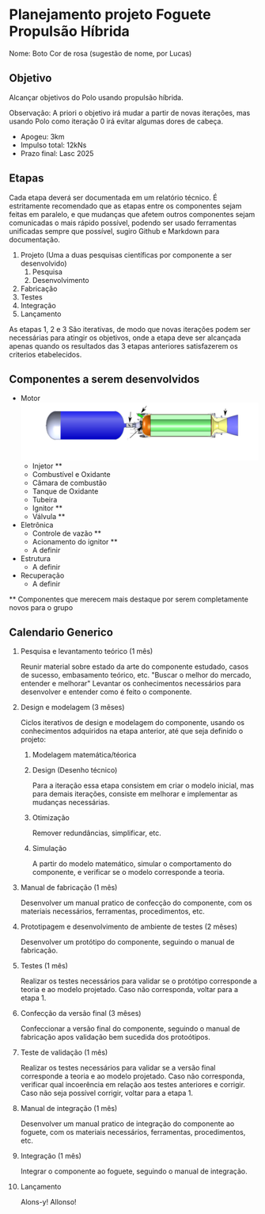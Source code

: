# Planejamento projeto Foguete Propulsão Híbrida

Nome: Boto Cor de rosa (sugestão de nome, por Lucas)

## Objetivo

  Alcançar objetivos do Polo usando propulsão híbrida.

  Observação: A priori o objetivo irá mudar a partir de novas iterações, mas usando Polo como iteração 0 irá evitar algumas dores de cabeça.

* Apogeu: 3km
* Impulso total: 12kNs
* Prazo final: Lasc 2025

## Etapas

Cada etapa deverá ser documentada em um relatório técnico. É estritamente recomendado que as etapas entre os componentes sejam feitas em paralelo, e que mudanças que afetem outros componentes sejam comunicadas o mais rápido possível, podendo ser usado ferramentas unificadas sempre que possível, sugiro Github e Markdown para documentação.

  1. Projeto
(Uma a duas pesquisas científicas por componente a ser desenvolvido)
      1. Pesquisa
      1. Desenvolvimento
  1. Fabricação
  1. Testes
  1. Integração
  1. Lançamento

  As etapas 1, 2 e 3 São iterativas, de modo que novas iterações podem ser necessárias para atingir os objetivos, onde a etapa deve ser alcançada apenas quando os resultados das 3 etapas anteriores satisfazerem os criterios etabelecidos.

## Componentes a serem desenvolvidos

* Motor
  ![Esquematico basico do motor hibrido](images/Hybrids_big-tosvg.svg)
  * Injetor **
  * Combustível e Oxidante
  * Câmara de combustão
  * Tanque de Oxidante
  * Tubeira
  * Ignitor **
  * Válvula **
* Eletrônica
  * Controle de vazão **
  * Acionamento do ignitor **
  * A definir
    <!-- TODO: Falar com pessoal do departamento -->
* Estrutura
  * A definir
    <!-- TODO: Falar com pessoal do departamento -->
* Recuperação
  * A definir
    <!-- TODO: Falar com pessoal do departamento -->

** Componentes que merecem mais destaque por serem completamente novos para o grupo

## Calendario Generico

1. Pesquisa e levantamento teórico (1 mês)

    Reunir material sobre estado da arte do componente estudado, casos de sucesso, embasamento teórico, etc. "Buscar o melhor do mercado, entender e melhorar"
    Levantar os conhecimentos necessários para desenvolver e entender como é feito o componente.

1. Design e modelagem (3 mêses)

    Ciclos iterativos de design e modelagem do componente, usando os conhecimentos adquiridos na etapa anterior, até que seja definido o projeto:

    1. Modelagem matemática/téorica
    1. Design (Desenho técnico)

        Para a iteração essa etapa consistem em criar o modelo inicial, mas para demais iterações, consiste em melhorar e implementar as mudanças necessárias.

    1. Otimização

        Remover redundâncias, simplificar, etc.

    1. Simulação

        A partir do modelo matemático, simular o comportamento do componente, e verificar se o modelo corresponde a teoria.

1. Manual de fabricação (1 mês)

    Desenvolver um manual pratico de confecção do componente, com os materiais necessários, ferramentas, procedimentos, etc.

1. Prototipagem e desenvolvimento de ambiente de testes (2 mêses)

    Desenvolver um protótipo do componente, seguindo o manual de fabricação.

1. Testes (1 mês)

    Realizar os testes necessários para validar se o protótipo corresponde a teoria e ao modelo projetado. Caso não corresponda, voltar para a etapa 1.

1. Confecção da versão final (3 mêses)

    Confeccionar a versão final do componente, seguindo o manual de fabricação apos validação bem sucedida dos protoótipos.

1. Teste de validação (1 mês)

    Realizar os testes necessários para validar se a versão final corresponde a teoria e ao modelo projetado. Caso não corresponda, verificar qual incoerência em relação aos testes anteriores e corrigir. Caso não seja possível corrigir, voltar para a etapa 1.

1. Manual de integração (1 mês)

    Desenvolver um manual pratico de integração do componente ao foguete, com os materiais necessários, ferramentas, procedimentos, etc.

1. Integração (1 mês)

    Integrar o componente ao foguete, seguindo o manual de integração.

1. Lançamento

    Alons-y! Allonso!

<!-- desemvolver um sistema de injeção de oxido nitroso ou oxigenio liquido na vazão correta, fabricar e caracterizar os injetores e tentar fazer a caracterização dos injetores
para parte solida: bocal (tubeira), seção cilindrica, tatamento termico pra motor de alta pressão, e tipo de combustivel solido com adição de aluminio ou algo pra aumentar o empuxo especifico
em cima disso: em uma ic, precisamos de mais de um aluno, 
-> injetor, para amortecer essa capacidade dentro de um filme líquido; -> valvula

Projeto, fabricação, ensio em institutos qualidifcados, xorrigir, integrar com o motor
sólido: queima e geometria de queima, tempo de quiema, tubeira, empuxo específico 
engenharia reversa e melhorar, com o pessoal da unb

Desafios associados: dinheiro (buscar empresas, com participação aeronautica ou não, alavancando doação, sendo abatidas do imposto de renda pela lei de incentivo à inovação, 
como criar formas de divulgar isso na empresa dele, pra ter uma visão social, vies de retono da sociedae, agregando valor social da emopresa dele
buscar recursos para organizar, integrar e ter espaço para desolver e testar os componentes, ensioa de integração, 
telemetria e controle, a ORcket não pode se limitar a alunos da aero 

"estão mais preocupados em criar uma estrutura hierarquica do que fazer os projetos"

humildade de perceber que algo tá errado e criar uma ação pra mudar, não há fluxo de conhecimento,  

e lado social da Rocket? isola um aluno de aprender por trabalhar, etc
CTA, Vibras, pq não entrar em contato com o pessoal dos centros de pesquisa

iniciações em várias frents, engajamento dos alunos nas tarefas

Bico injetor pra medir ângulo de espalhamento em combustível com reação e sem reação utilizando imagens com o sistema de schierelen

injeção
segmentado com flanges, segmentar a geometria

definir o empuxo, começar com motores pequneos e aprender a fazer, entender os parametros e as variavies, validação expeirmentação, fabricação

tempo e pessoas envolvidas, atrás de recursos financeiros

Olexiy Shynkarenko
2015 (1)
PRELIMINARY RESEARCH OF GAS TORCH IGNITION SYSTEM FOR THE HYBRID ROCKET MOTOR
2014 (1)
Preliminary Research of the Hybrid Motor Properties for the Reentry Plat -->
